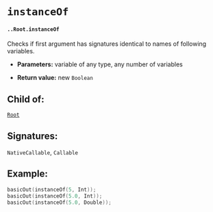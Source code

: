 # `instanceOf`

#### `..Root.instanceOf`

Checks if first argument has signatures identical to names of following variables.

* **Parameters:** variable of any type, any number of variables

* **Return value:** new `Boolean`

## Child of:

[`Root`](docs..Root.md)

## Signatures:

`NativeCallable`, `Callable`

## Example:

```c
basicOut(instanceOf(5, Int));
basicOut(instanceOf(5.0, Int));
basicOut(instanceOf(5.0, Double));
```